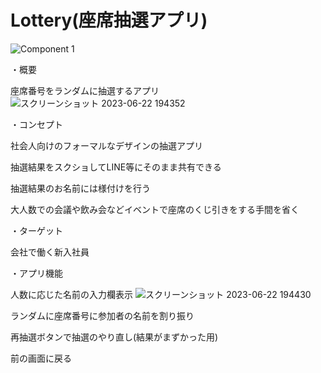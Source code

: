 # Lottery(座席抽選アプリ)
![Component 1](https://github.com/LeonAkai/Lottery/assets/107756439/3313ddec-1200-47b9-85c2-96838de99a7d)



・概要

座席番号をランダムに抽選するアプリ
![スクリーンショット 2023-06-22 194352](https://github.com/LeonAkai/Lottery/assets/107756439/01b6b5b4-127b-40c3-b228-f2d0d7c1c967)



・コンセプト

社会人向けのフォーマルなデザインの抽選アプリ

抽選結果をスクショしてLINE等にそのまま共有できる

抽選結果のお名前には様付けを行う

大人数での会議や飲み会などイベントで座席のくじ引きをする手間を省く



・ターゲット

会社で働く新入社員



・アプリ機能

人数に応じた名前の入力欄表示
![スクリーンショット 2023-06-22 194430](https://github.com/LeonAkai/Lottery/assets/107756439/24ebc3e1-eb73-495b-a702-5c437fe505e6)

ランダムに座席番号に参加者の名前を割り振り

再抽選ボタンで抽選のやり直し(結果がまずかった用)

前の画面に戻る
